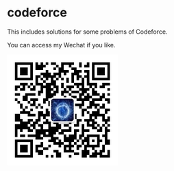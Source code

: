# codeforce
This includes solutions for some problems of Codeforce.

You can access my Wechat if you like.

![image](https://github.com/luohaotong713/pictures/blob/main/wechatqrcode.jpg?raw=true)
